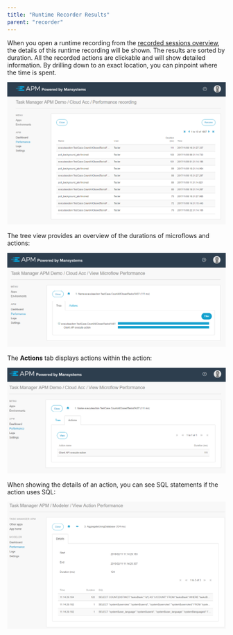 ```yaml
---
title: "Runtime Recorder Results"
parent: "recorder"
---
```


When you open a runtime recording from the [recorded sessions overview](rg2-recorder), the details of this runtime recording will be shown. The results are sorted by duration. All the recorded actions are clickable and will show detailed information. By drilling down to an exact location, you can pinpoint where the time is spent.

![](attachments/rg2/Performance_runtime_recording.png)

The tree view provides an overview of the durations of microflows and actions:

![](attachments/rg2/Performance_runtime_recording_ActionsTree.png)

The **Actions** tab displays actions within the action:
 
![](attachments/rg2/Performance_runtime_recording_ActionsActions.png)
 
When showing the details of an action, you can see SQL statements if the action uses SQL:
 
![](attachments/rg2/Performance_runtime_recording_Action.png)
